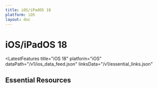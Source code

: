 ```yaml
---
title: iOS/iPadOS 18
platform: iOS
layout: doc
---
```


<script setup>
import LatestFeatures from '../../.vitepress/theme/components/LatestFeatures.vue'
import SecurityInfo from '../../.vitepress/theme/components/SecurityInfo.vue'
import LinksComponent from '../../.vitepress/theme/components/LinksComponent.vue'
import linksData from '@v1/essential_links.json'
</script>

# iOS/iPadOS 18

<LatestFeatures 
  title="iOS 18" 
  platform="iOS"
  dataPath="/v1/ios_data_feed.json" 
  linksData="/v1/essential_links.json"
>
</LatestFeatures>

<SecurityInfo 
  title="iOS 18" 
  platform="iOS" 
  dataPath="/v1/ios_data_feed.json" 
/>

## Essential Resources

<LinksComponent
  title="iOS 18"
  platform="iOS"
  :linksData="linksData"
/>
